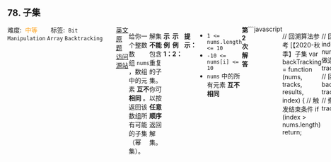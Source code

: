 <div style="font-size: 20px; margin-bottom: 15px; font-weight: bold;">78. 子集</div>
<div style="display: flex; font-size: 14px; justify-content: space-between;"><div><span style="margin-right: 30px;">难度:&nbsp;&nbsp;<label style="color: rgb(255, 161, 25);">中等</label></span><span style="margin-right: 30px;">标签:&nbsp;&nbsp;<code>Bit Manipulation</code>&nbsp;<code>Array</code>&nbsp;<code>Backtracking</code></span></div><div><span style="margin-right: 15px;"><a href="https://leetcode.com/problems/subsets/">英文原题</a></span><span><a href="https://leetcode-cn.com/problems/subsets/">访问源站</a></span></div>
<hr style="height: 1px; margin: 1em 0px;" />
<p>给你一个整数数组 <code>nums</code> ，数组中的元素 <strong>互不相同</strong> 。返回该数组所有可能的子集（幂集）。</p>

<p>解集 <strong>不能</strong> 包含重复的子集。你可以按 <strong>任意顺序</strong> 返回解集。</p>

<p> </p>

<p><strong>示例 1：</strong></p>

<pre>
<strong>输入：</strong>nums = [1,2,3]
<strong>输出：</strong>[[],[1],[2],[1,2],[3],[1,3],[2,3],[1,2,3]]
</pre>

<p><strong>示例 2：</strong></p>

<pre>
<strong>输入：</strong>nums = [0]
<strong>输出：</strong>[[],[0]]
</pre>

<p> </p>

<p><strong>提示：</strong></p>

<ul>
	<li><code>1 &lt;= nums.length &lt;= 10</code></li>
	<li><code>-10 &lt;= nums[i] &lt;= 10</code></li>
	<li><code>nums</code> 中的所有元素 <strong>互不相同</strong></li>
</ul>

<hr style="height: 1px; margin: 1em 0px;" />
<strong>第2次解答</strong>
```javascript

// 回溯算法参考 [【2020-秋季】子集
var backTracking = function (nums, tracks, results, index) {
  // 触发结束条件
  if (index > nums.length) return;

  // 回溯算法
  for (let i = index; i < nums.length; i++) {
    // 做选择
    tracks.push(nums[i]);
    // 回溯
    backTracking(nums, tracks, results, i + 1);
    // 撤销选择
    tracks.pop();
  }

  // 保存结果集
  results.push([...tracks]);
};

/**
 * @param {number[]} nums
 * @return {number[][]}
 */
var subsets = function (nums) {
  let results = [];
  let tracks = [];
  backTracking(nums, tracks, results, 0);
  return results;
};
```
<hr style="height: 1px; margin: 1em 0px;" />
<strong>第1次解答</strong>
```javascript
/**
 * @param {number[]} nums
 * @return {number[][]}
 */
// 回溯算法
// [] => [1] => [1, 2] => [1, 2, 3]（不能重复，所以不能将[2, 3]同时作为备选节点）
var backTracking = function (nums, tracks, results, index) {
  // 结束条件，当查找路径 index 索引超过 nums 的长度的时候，就结束了
  // 为什么不是 index >= nums.length：因为回溯的上次传入的 index 是 (i+1)，因此当 index === nums.length 的时候，是最后一个全集。
  // 当 index === nums.length：tracks === [1, 2, 3]
  if (index > nums.length) return;

  // 回溯，因为不能重复追加备选节点，因此需要增加一个 index，用来存放当前走到哪一个节点了，只能添加该节点往后的节点
  for (let i = index; i < nums.length; i++) {
    // 将当前结果加入路径中
    tracks.push(nums[i]);
    // 回溯
    backTracking(nums, tracks, results, i + 1);
    // 回头
    tracks.pop();
  }
  // 将当前路径加入结果集
  results.push([...tracks]);
};

var subsets = function (nums) {
  // 定义结果集
  let results = [];
  // 定义临时存放回溯路径
  let tracks = [];
  // 调用回溯
  backTracking(nums, tracks, results, 0);
  // 返回结果集
  return results;
};
```